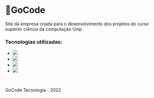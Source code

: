 # 🐇GoCode
Site da empresa criada para o desenvolvimento dos projetos do curso superior ciência da computação Unip

<h3>Tecnologias utilizadas:</h3>

<ul>
  <li><img src="https://img.shields.io/badge/HTML5-E34F26?style=for-the-badge&logo=html5&logoColor=white" />
  <li><img src="https://img.shields.io/badge/CSS3-1572B6?style=for-the-badge&logo=css3&logoColor=white" />
  <li><img src="https://img.shields.io/badge/JavaScript-323330?style=for-the-badge&logo=javascript&logoColor=F7DF1E" />
  <li><img src="https://img.shields.io/badge/Bootstrap-563D7C?style=for-the-badge&logo=bootstrap&logoColor=white" />
</ul><br>

GoCode Tecnologia - 2022
